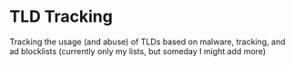 # TLD Tracking
Tracking the usage (and abuse) of TLDs based on malware, tracking, and ad blocklists (currently only my lists, but someday I might add more)

